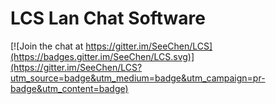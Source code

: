 # LCS Lan Chat Software

[![Join the chat at https://gitter.im/SeeChen/LCS](https://badges.gitter.im/SeeChen/LCS.svg)](https://gitter.im/SeeChen/LCS?utm_source=badge&utm_medium=badge&utm_campaign=pr-badge&utm_content=badge)
